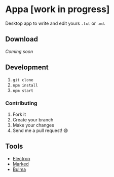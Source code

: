 # Appa [work in progress]

Desktop app to write and edit yours `.txt` or `.md`.

## Download
*Coming soon*

## Development

1. `git clone`
2. `npm install`
3. `npm start`

### Contributing
1. Fork it
2. Create your branch
3. Make your changes
4. Send me a pull request! :smile:

## Tools
- [Electron](https://github.com/atom/electron)
- [Marked](https://github.com/chjj/marked)
- [Bulma](https://github.com/jgthms/bulma)
